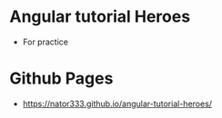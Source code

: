 # Angular tutorial Heroes
- For practice

# Github Pages
- https://nator333.github.io/angular-tutorial-heroes/
